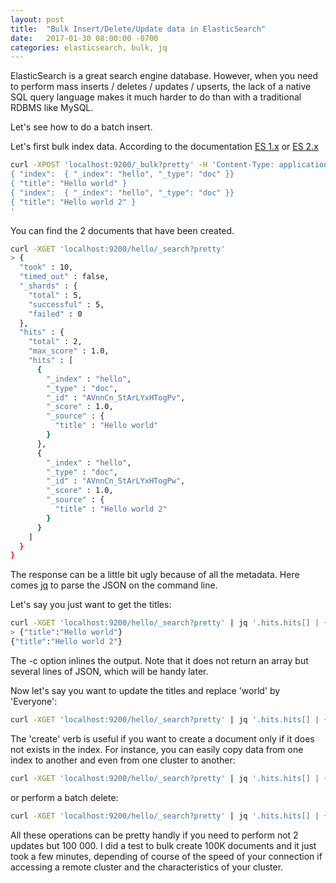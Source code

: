 ```yaml
---
layout: post
title:  "Bulk Insert/Delete/Update data in ElasticSearch"
date:   2017-01-30 08:00:00 -0700
categories: elasticsearch, bulk, jq
---
```


ElasticSearch is a great search engine database. However, when you need to perform mass inserts / deletes / updates / upserts, the lack of a native SQL query language makes it much harder to do than with a traditional RDBMS like MySQL.

Let's see how to do a batch insert.

<!--more-->

Let's first bulk index data. According to the documentation [ES 1.x](https://www.elastic.co/guide/en/elasticsearch/guide/1.x/bulk.html) or [ES 2.x](https://www.elastic.co/guide/en/elasticsearch/guide/current/bulk.html)
```bash
curl -XPOST 'localhost:9200/_bulk?pretty' -H 'Content-Type: application/json' -d'
{ "index":  { "_index": "hello", "_type": "doc" }}
{ "title": "Hello world" }
{ "index":  { "_index": "hello", "_type": "doc" }}
{ "title": "Hello world 2" }
'
```

You can find the 2 documents that have been created.
```bash
curl -XGET 'localhost:9200/hello/_search?pretty'
> {
  "took" : 10,
  "timed_out" : false,
  "_shards" : {
    "total" : 5,
    "successful" : 5,
    "failed" : 0
  },
  "hits" : {
    "total" : 2,
    "max_score" : 1.0,
    "hits" : [
      {
        "_index" : "hello",
        "_type" : "doc",
        "_id" : "AVnnCn_StArLYxHTogPv",
        "_score" : 1.0,
        "_source" : {
          "title" : "Hello world"
        }
      },
      {
        "_index" : "hello",
        "_type" : "doc",
        "_id" : "AVnnCn_StArLYxHTogPw",
        "_score" : 1.0,
        "_source" : {
          "title" : "Hello world 2"
        }
      }
    ]
  }
}
```

The response can be a little bit ugly because of all the metadata. Here comes [jq](https://stedolan.github.io/jq/manual/) to parse the JSON on the command line.

Let's say you just want to get the titles:

```bash
curl -XGET 'localhost:9200/hello/_search?pretty' | jq '.hits.hits[] | {title:._source.title}' -c
> {"title":"Hello world"}
{"title":"Hello world 2"}
```

The -c option inlines the output. Note that it does not return an array but several lines of JSON, which will be handy later.

Now let's say you want to update the titles and replace 'world' by 'Everyone':
```bash
curl -XGET 'localhost:9200/hello/_search?pretty' | jq '.hits.hits[] | { "index":  {_index, _type, _id }}, ._source' -c | sed 's/world/Everyone/g' | curl -XPOST http://localhost:9200/_bulk --data-binary @-
```

The 'create' verb is useful if you want to create a document only if it does not exists in the index. For instance, you can easily copy data from one index to another and even from one cluster to another:
```bash
curl -XGET 'localhost:9200/hello/_search?pretty' | jq '.hits.hits[] | { "create":  {_index:"new", _type, _id }}, ._source' -c | curl -XPOST http://localhost:9200/_bulk --data-binary @-
```

or perform a batch delete:
```bash
curl -XGET 'localhost:9200/hello/_search?pretty' | jq '.hits.hits[] | { "delete":  {_index:"new", _type, _id }}' -c | curl -XPOST http://localhost:9200/_bulk --data-binary @-
```

All these operations can be pretty handly if you need to perform not 2 updates but 100 000. I did a test to bulk create 100K documents and it just took a few minutes, depending of course of the speed of your connection if accessing a remote cluster and the characteristics of your cluster.